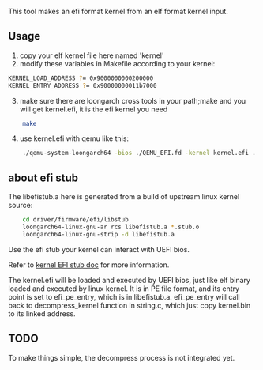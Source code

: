 This tool makes an efi format kernel from an elf format kernel input.

## Usage

1. copy your elf kernel file here named 'kernel'
2. modify these variables in Makefile according to your kernel:

```bash
KERNEL_LOAD_ADDRESS ?= 0x9000000000200000
KERNEL_ENTRY_ADDRESS ?= 0x90000000011b7000
```

3. make sure there are loongarch cross tools in your path;make and you will get kernel.efi, it is the efi kernel you need

```bash
    make
```

4. use kernel.efi with qemu like this:

```bash
    ./qemu-system-loongarch64 -bios ./QEMU_EFI.fd -kernel kernel.efi ...
```

## about efi stub

The libefistub.a here is generated from a build of upstream linux kernel source:

```bash
    cd driver/firmware/efi/libstub
    loongarch64-linux-gnu-ar rcs libefistub.a *.stub.o
    loongarch64-linux-gnu-strip -d libefistub.a
```

Use the efi stub your kernel can interact with UEFI bios.

Refer to [kernel EFI stub doc](https://docs.kernel.org/admin-guide/efi-stub.html) for more information.

The kernel.efi will be loaded and executed by UEFI bios, just like elf binary loaded and executed by linux kernel. It is in PE file format, and its entry point is set to efi_pe_entry, which is in libefistub.a. efi_pe_entry will call back to decompress_kernel function in string.c, which just copy kernel.bin to its linked address.

## TODO

To make things simple, the decompress process is not integrated yet.
